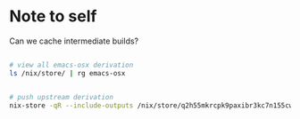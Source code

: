 # Note to self

Can we cache intermediate builds?

```sh

# view all emacs-osx derivation
ls /nix/store/ | rg emacs-osx


# push upstream derivation
nix-store -qR --include-outputs /nix/store/q2h55mkrcpk9paxibr3kc7n155cwyz8n-emacs-osx-20210428.0.drv | cachix push emacs-osx
```
